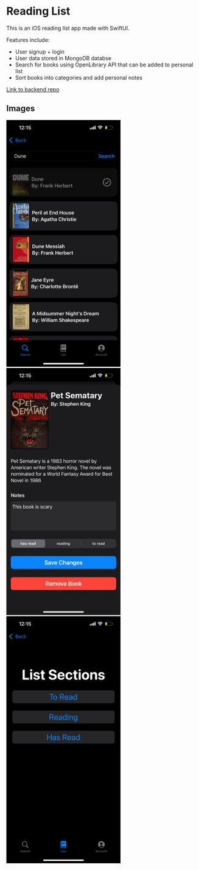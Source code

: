 # Reading List

This is an iOS reading list app made with SwiftUI.

Features include:

- User signup + login
- User data stored in MongoDB databse
- Search for books using OpenLibrary API that can be added to personal list
- Sort books into categories and add personal notes

[Link to backend repo](https://github.com/tcbarzyk/reading-list-backend)

## Images

<img src="sample-images/img1.PNG" width="300">
<img src="sample-images/img2.PNG" width="300">
<img src="sample-images/img3.PNG" width="300">
